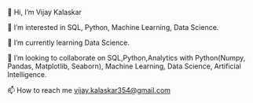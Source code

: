 👋 Hi, I’m Vijay Kalaskar

👀 I’m interested in SQL, Python, Machine Learning, Data Science.

🌱 I’m currently learning Data Science.

💞️ I’m looking to collaborate on SQL,Python,Analytics with Python(Numpy, Pandas, Matplotlib, Seaborn), Machine Learning, Data Science, Artificial Intelligence.

📫 How to reach me vijay.kalaskar354@gmail.com

